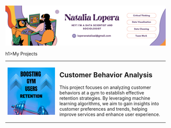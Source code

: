  ![Header](https://github.com/Natcol05/Natcol05/blob/45efe3f38902e43e19d1a93e212f76f91f05b924/Natalia%20Lopera%20(1).png)
</div>

h1>My Projects</h1>

<table>
  <tr>
    <td>
      <img src="https://github.com/Natcol05/Machine-Learning-Model/blob/93da41886e23f109e930422c2e0a179ad2d2f021/Graphics/GYM%20(4).png?raw=true" alt="Gym Image" style="padding-right: 10px;" />
    </td>
    <td>
      <h2>Customer Behavior Analysis</h2>
      <p>
        This project focuses on analyzing customer behaviors at a gym to establish effective retention strategies. By leveraging machine learning algorithms, we aim to gain insights into customer preferences and trends, helping improve services and enhance user experience.
      </p>
    </td>
  </tr>
</table>
